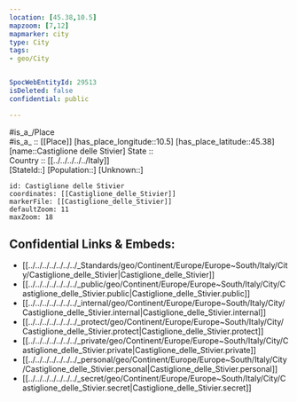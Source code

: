 ```yaml
---
location: [45.38,10.5] 
mapzoom: [7,12] 
mapmarker: city 
type: City
tags:
- geo/City


SpocWebEntityId: 29513
isDeleted: false
confidential: public

---
```

#is_a_/Place  
#is_a_ :: [[Place]] 
[has_place_longitude::10.5] 
[has_place_latitude::45.38] 
[name::Castiglione delle Stivier] 
State ::  
Country :: [[../../../../../Italy]]  
[StateId::] 
[Population::] 
[Unknown::] 


```leaflet
id: Castiglione delle Stivier
coordinates: [[Castiglione_delle_Stivier]] 
markerFile: [[Castiglione_delle_Stivier]] 
defaultZoom: 11 
maxZoom: 18
```


## Confidential Links & Embeds: 
- [[../../../../../../../_Standards/geo/Continent/Europe/Europe~South/Italy/City/Castiglione_delle_Stivier|Castiglione_delle_Stivier]] 
- [[../../../../../../../_public/geo/Continent/Europe/Europe~South/Italy/City/Castiglione_delle_Stivier.public|Castiglione_delle_Stivier.public]] 
- [[../../../../../../../_internal/geo/Continent/Europe/Europe~South/Italy/City/Castiglione_delle_Stivier.internal|Castiglione_delle_Stivier.internal]] 
- [[../../../../../../../_protect/geo/Continent/Europe/Europe~South/Italy/City/Castiglione_delle_Stivier.protect|Castiglione_delle_Stivier.protect]] 
- [[../../../../../../../_private/geo/Continent/Europe/Europe~South/Italy/City/Castiglione_delle_Stivier.private|Castiglione_delle_Stivier.private]] 
- [[../../../../../../../_personal/geo/Continent/Europe/Europe~South/Italy/City/Castiglione_delle_Stivier.personal|Castiglione_delle_Stivier.personal]] 
- [[../../../../../../../_secret/geo/Continent/Europe/Europe~South/Italy/City/Castiglione_delle_Stivier.secret|Castiglione_delle_Stivier.secret]] 
